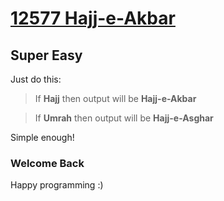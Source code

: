 # [12577 Hajj-e-Akbar](http://uva.onlinejudge.org/index.php?option=com_onlinejudge&Itemid=8&category=24&page=show_problem&problem=4022)

## Super Easy

Just do this:
> If __Hajj__ then output will be __Hajj-e-Akbar__

> If __Umrah__ then output will be __Hajj-e-Asghar__

Simple enough!

### Welcome Back ###
Happy programming :)
